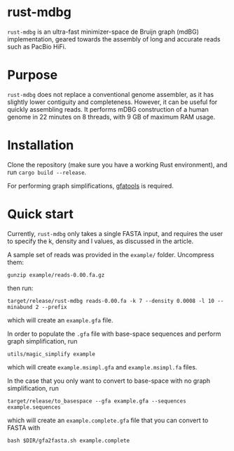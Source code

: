 rust-mdbg
=========

`rust-mdbg` is an ultra-fast minimizer-space de Bruijn graph (mdBG) implementation, geared towards the assembly of long and accurate reads such as PacBio HiFi.

# Purpose

`rust-mdbg` does not replace a conventional genome assembler, as it has slightly lower contiguity and completeness. However, it can be useful
for quickly assembling reads. It performs mDBG construction of a human genome in 22 minutes on 8 threads, with 9 GB of maximum RAM usage.

# Installation

Clone the repository (make sure you have a working Rust environment), and run `cargo build --release`.

For performing graph simplifications, [gfatools](https://github.com/lh3/gfatools/) is required.

# Quick start

Currently, `rust-mdbg` only takes a single FASTA input, and requires the user to specify the k, density and l values, as discussed in the article. 

A sample set of reads was provided in the `example/` folder.  Uncompress them:

`gunzip example/reads-0.00.fa.gz`

then run:

`target/release/rust-mdbg reads-0.00.fa -k 7 --density 0.0008 -l 10 --minabund 2 --prefix`

which will create an `example.gfa` file.

In order to populate the `.gfa` file with base-space sequences and perform graph simplification, run

`utils/magic_simplify example`

which will create `example.msimpl.gfa` and `example.msimpl.fa` files.

In the case that you only want to convert to base-space with no graph simplification, run

`target/release/to_basespace --gfa example.gfa --sequences example.sequences`

which will create an `example.complete.gfa` file that you can convert to FASTA with

`bash $DIR/gfa2fasta.sh example.complete`
